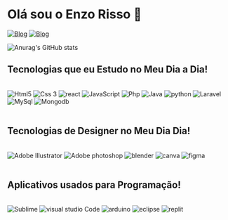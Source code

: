 # Olá sou o Enzo Risso 🚀

[![Blog](https://img.shields.io/badge/Instagram-E4405F?style=for-the-badge&logo=instagram&logoColor=white)](https://www.instagram.com/nzz_2k23/)
[![Blog](https://img.shields.io/badge/LinkedIn-0077B5?style=for-the-badge&logo=linkedin&logoColor=white)](https://www.linkedin.com/in/enzo-risso/)

![Anurag's GitHub stats](https://github-readme-stats.vercel.app/api?username=Enzo-programador&show_icons=true&theme=radical)


## Tecnologias que eu Estudo no Meu Dia a Dia! 


<div style="display: inline_block"><br>
<img alingn="center" alt="Html5" src="https://img.shields.io/badge/HTML5-E34F26?style=for-the-badge&logo=html5&logoColor=white">

<img alingn="center" alt="Css 3" src="https://img.shields.io/badge/CSS3-1572B6?style=for-the-badge&logo=css3&logoColor=white">

<img alingn="center" alt="react" src="https://img.shields.io/badge/React-20232A?style=for-the-badge&logo=react&logoColor=61DAFB">

<img alingn="center" alt="JavaScript" src="https://img.shields.io/badge/JavaScript-F7DF1E?style=for-the-badge&logo=javascript&logoColor=black">

<img alingn="center" alt="Php" src="https://img.shields.io/badge/PHP-777BB4?style=for-the-badge&logo=php&logoColor=white">

<img alingn="center" alt="Java" src="https://img.shields.io/badge/Java-ED8B00?style=for-the-badge&logo=openjdk&logoColor=white">

<img alingn="center" alt="python" src="https://img.shields.io/badge/Python-14354C?style=for-the-badge&logo=python&logoColor=white">

<img alingn="center" alt="Laravel" src="https://img.shields.io/badge/Laravel-FF2D20?style=for-the-badge&logo=laravel&logoColor=white">

<img alingn="center" alt="MySql" src="https://img.shields.io/badge/MySQL-00000F?style=for-the-badge&logo=mysql&logoColor=white">

<img alingn="center" alt="Mongodb" src="https://img.shields.io/badge/MongoDB-4EA94B?style=for-the-badge&logo=mongodb&logoColor=white">
</div>
<br>

## Tecnologias de Designer no Meu Dia Dia!

<div> <br>
<img alingn="center" alt="Adobe Illustrator" src="https://img.shields.io/badge/Adobe%20Illustrator-FF9A00?style=for-the-badge&logo=adobe%20illustrator&logoColor=white">

<img alingn="center" alt="Adobe photoshop" src="https://img.shields.io/badge/Adobe%20Photoshop-31A8FF?style=for-the-badge&logo=Adobe%20Photoshop&logoColor=black">

<img alingn="center" alt="blender" src="https://img.shields.io/badge/blender-%23F5792A.svg?style=for-the-badge&logo=blender&logoColor=white">

<img alingn="center" alt="canva" src="https://img.shields.io/badge/Canva-%2300C4CC.svg?&style=for-the-badge&logo=Canva&logoColor=white">

<img alingn="center" alt="figma" src="https://img.shields.io/badge/Figma-F24E1E?style=for-the-badge&logo=figma&logoColor=white">

</div>
<br>

## Aplicativos usados para Programação!

<div> <br>
<img alingn="center" alt="Sublime" src="https://img.shields.io/badge/sublime_text-%23575757.svg?&style=for-the-badge&logo=sublime-text&logoColor=important">

<img alingn="center" alt="visual studio Code" src="https://img.shields.io/badge/Visual_Studio_Code-0078D4?style=for-the-badge&logo=visual%20studio%20code&logoColor=white">

<img alingn="center" alt="arduino" src="https://img.shields.io/badge/Arduino_IDE-00979D?style=for-the-badge&logo=arduino&logoColor=whitee">

<img alingn="center" alt="eclipse" src="https://img.shields.io/badge/Eclipse-2C2255?style=for-the-badge&logo=eclipse&logoColor=white">

<img alingn="center" alt="replit" src="https://img.shields.io/badge/replit-667881?style=for-the-badge&logo=replit&logoColor=white">
</div>
